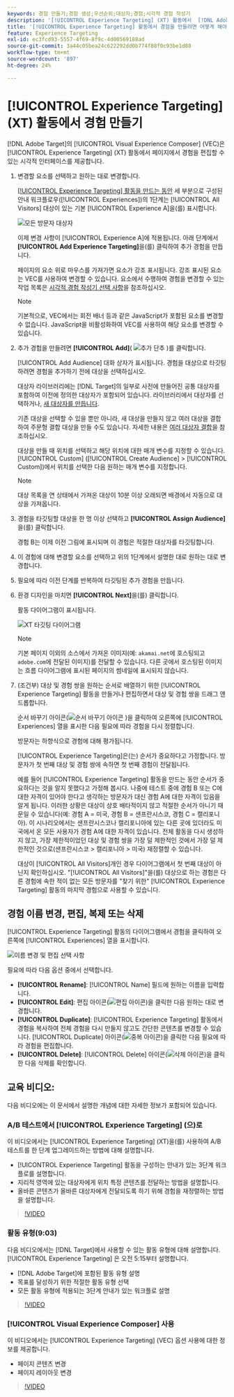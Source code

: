 ```yaml
---
keywords: 경험 만들기;경험 생성;우선순위;대상자;경험;시각적 경험 작성기
description: '[!UICONTROL Experience Targeting] (XT) 활동에서  [!DNL Adobe Target] [!UICONTROL Visual Experience Composer] (VEC)를 사용하여 페이지에서 경험을 만들고 편집하는 방법을 알아봅니다.'
title: '[!UICONTROL Experience Targeting] 활동에서 경험을 만들려면 어떻게 해야 합니까?'
feature: Experience Targeting
exl-id: ec3fcd93-5557-4f69-8f9c-4d00569188ad
source-git-commit: 3a44c05bea24c622292dd0b774f88f0c93be1d88
workflow-type: tm+mt
source-wordcount: '897'
ht-degree: 24%

---
```


# [!UICONTROL Experience Targeting] (XT) 활동에서 경험 만들기

[!DNL Adobe Target]의 [!UICONTROL Visual Experience Composer] (VEC)은 [!UICONTROL Experience Targeting] (XT) 활동에서 페이지에서 경험을 편집할 수 있는 시각적 인터페이스를 제공합니다.

1. 변경할 요소를 선택하고 원하는 대로 변경합니다.

   [[!UICONTROL Experience Targeting] 활동을 만드는 동안](/help/main/c-activities/t-experience-target/t-xt-create/xt-create.md) 세 부분으로 구성된 안내 워크플로우([!UICONTROL Experiences])의 1단계는 [!UICONTROL All Visitors] 대상이 있는 기본 [!UICONTROL Experience A]을(를) 표시합니다.

   ![모든 방문자 대상자](/help/main/c-activities/t-experience-target/t-xt-create/assets/all-visitors-new.png)

   이제 변경 사항이 [!UICONTROL Experience A]에 적용됩니다. 아래 단계에서 **[!UICONTROL Add Experience Targeting]**&#x200B;을(를) 클릭하여 추가 경험을 만듭니다.

   페이지의 요소 위로 마우스를 가져가면 요소가 강조 표시됩니다. 강조 표시된 요소는 VEC를 사용하여 변경할 수 있습니다. 요소에서 수행하여 경험을 변경할 수 있는 작업 목록은 [시각적 경험 작성기 선택 사항](/help/main/c-experiences/c-visual-experience-composer/viztarget-options.md)을 참조하십시오.

   >[!NOTE]
   >
   >기본적으로, VEC에서는 회전 배너 등과 같은 JavaScript가 포함된 요소를 변경할 수 없습니다. JavaScript을 비활성화하여 VEC를 사용하여 해당 요소를 변경할 수 있습니다.

1. 추가 경험을 만들려면 **[!UICONTROL Add]**( ![추가 단추](/help/main/assets/icons/Add.svg) )를 클릭합니다.

   [!UICONTROL Add Audience] 대화 상자가 표시됩니다. 경험을 대상으로 타깃팅하려면 경험을 추가하기 전에 대상을 선택하십시오.

   대상자 라이브러리에는 [!DNL Target]의 일부로 사전에 만들어진 공통 대상자를 포함하여 이전에 정의한 대상자가 포함되어 있습니다. 라이브러리에서 대상자를 선택하거나, [새 대상자를 만듭니다](/help/main/c-target/c-audiences/audiences.md#concept_65BE870D290E412D8BBF557EEA67C271).

   기존 대상을 선택할 수 있을 뿐만 아니라, 새 대상을 만들지 않고 여러 대상을 결합하여 주문형 결합 대상을 만들 수도 있습니다. 자세한 내용은 [여러 대상자 결합](/help/main/c-target/combining-multiple-audiences.md#concept_A7386F1EA4394BD2AB72399C225981E5)을 참조하십시오.

   대상을 만들 때 위치를 선택하고 해당 위치에 대한 매개 변수를 지정할 수 있습니다. [!UICONTROL Custom] ([!UICONTROL Create Audience] > [!UICONTROL Custom])에서 위치를 선택한 다음 원하는 매개 변수를 지정합니다.

   >[!NOTE]
   >
   >대상 목록을 연 상태에서 가져온 대상이 10분 이상 오래되면 배경에서 자동으로 대상을 가져옵니다.

1. 경험을 타깃팅할 대상을 한 명 이상 선택하고 **[!UICONTROL Assign Audience]**&#x200B;을(를) 클릭합니다.

   경험 B는 이제 이전 그림에 표시되며 이 경험은 적절한 대상자를 타깃팅합니다.

1. 이 경험에 대해 변경할 요소를 선택하고 위의 1단계에서 설명한 대로 원하는 대로 변경합니다.

1. 필요에 따라 이전 단계를 반복하여 타깃팅된 추가 경험을 만듭니다.

1. 환경 디자인을 마치면 **[!UICONTROL Next]**&#x200B;을(를) 클릭합니다.

   활동 다이어그램이 표시됩니다.

   ![XT 타깃팅 다이어그램](/help/main/c-activities/t-experience-target/t-xt-create/assets/xt_diagram-refresh.png)

   >[!NOTE]
   >
   >기본 페이지 이외의 소스에서 가져온 이미지(예: `akamai.net`에 호스팅되고 `adobe.com`에 전달된 이미지)를 전달할 수 있습니다. 다른 곳에서 호스팅된 이미지는 흐름 다이어그램에 표시된 페이지의 썸네일에 표시되지 않습니다.

1. (조건부) 대상 및 경험 쌍을 원하는 순서로 배열하기 위한 [!UICONTROL Experience Targeting] 활동을 만들거나 편집하면서 대상 및 경험 쌍을 드래그 앤 드롭합니다.

   순서 바꾸기 아이콘(![순서 바꾸기 아이콘](/help/main/assets/icons/Reorder.svg) )을 클릭하여 오른쪽에 [!UICONTROL Experiences] 열을 표시한 다음 필요에 따라 경험을 다시 정렬합니다.

   방문자는 하향식으로 경험에 대해 평가됩니다.

   [!UICONTROL Experience Targeting]은(는) 순서가 중요하다고 가정합니다. 방문자가 첫 번째 대상 및 경험 쌍에 속하면 첫 번째 경험이 전달됩니다.

   예를 들어 [!UICONTROL Experience Targeting] 활동을 만드는 동안 순서가 중요하다는 것을 알지 못했다고 가정해 봅시다. 나중에 테스트 중에 경험 B 또는 C에 대한 자격이 있어야 한다고 생각하는 방문자가 대신 경험 A에 대한 자격이 있음을 알게 됩니다. 이러한 상황은 대상이 상호 배타적이지 않고 적절한 순서가 아니기 때문일 수 있습니다(예: 경험 A = 미국, 경험 B = 샌프란시스코, 경험 C = 캘리포니아). 이 시나리오에서는 샌프란시스코나 캘리포니아에 있는 다른 곳에 있더라도 미국에서 온 모든 사용자가 경험 A에 대한 자격이 있습니다. 전체 활동을 다시 생성하지 않고, 가장 제한적이었던 대상 및 경험 쌍을 가장 덜 제한적인 것에서 가장 덜 제한적인 것으로(샌프란시스코 > 캘리포니아 > 미국) 재정렬할 수 있습니다.

   대상이 [!UICONTROL All Visitors]개인 경우 다이어그램에서 첫 번째 대상이 아닌지 확인하십시오. &quot;[!UICONTROL All Visitors]&quot;을(를) 대상으로 하는 경험은 다른 경험에 속한 적이 없는 모든 방문자를 &quot;찾기 위한&quot; [!UICONTROL Experience Targeting] 활동의 마지막 경험으로 사용할 수 있습니다.

## 경험 이름 변경, 편집, 복제 또는 삭제

[!UICONTROL Experience Targeting] 활동의 다이어그램에서 경험을 클릭하여 오른쪽에 [!UICONTROL Experiences] 열을 표시합니다.

![이름 변경 및 편집 선택 사항](/help/main/c-activities/t-experience-target/t-xt-create/assets/experience_edit-refresh.png)

필요에 따라 다음 옵션 중에서 선택합니다.

* **[!UICONTROL Rename]**: [!UICONTROL Name] 필드에 원하는 이름을 입력합니다.
* **[!UICONTROL Edit]**: 편집 아이콘(![편집 아이콘](/help/main/assets/icons/Edit.svg))을 클릭한 다음 원하는 대로 변경합니다.
* **[!UICONTROL Duplicate]**: [!UICONTROL Experience Targeting] 활동에서 경험을 복사하여 전체 경험을 다시 만들지 않고도 간단한 콘텐츠를 변경할 수 있습니다. [!UICONTROL Duplicate] 아이콘(![중복 아이콘](/help/main/assets/icons/Duplicate.svg))을 클릭한 다음 필요에 따라 경험을 편집합니다.
* **[!UICONTROL Delete]**: [!UICONTROL Delete] 아이콘(![삭제 아이콘](/help/main/assets/icons/Delete.svg))을 클릭한 다음 삭제를 확인합니다.

## 교육 비디오:

다음 비디오에는 이 문서에서 설명한 개념에 대한 자세한 정보가 포함되어 있습니다.

### A/B 테스트에서 [!UICONTROL Experience Targeting] (으)로

이 비디오에서는 [!UICONTROL Experience Targeting] (XT)을(를) 사용하여 A/B 테스트를 한 단계 업그레이드하는 방법에 대해 설명합니다.

* [!UICONTROL Experience Targeting] 활동을 구성하는 안내가 있는 3단계 워크플로를 설명합니다.
* 지리적 영역에 있는 대상자에게 위치 특정 콘텐츠를 전달하는 방법을 설명합니다.
* 올바른 콘텐츠가 올바른 대상자에게 전달되도록 하기 위해 경험을 재정렬하는 방법을 설명합니다.

>[!VIDEO](https://video.tv.adobe.com/v/22418/)

### 활동 유형(9:03)

다음 비디오에서는 [!DNL Target]에서 사용할 수 있는 활동 유형에 대해 설명합니다. [!UICONTROL Experience Targeting] 은 오전 5:15부터 설명합니다.

* [!DNL Adobe Target]에 포함된 활동 유형 설명
* 목표를 달성하기 위한 적절한 활동 유형 선택
* 모든 활동 유형에 적용되는 3단계 안내가 있는 워크플로 설명

>[!VIDEO](https://video.tv.adobe.com/v/17386)

### [!UICONTROL Visual Experience Composer] 사용

이 비디오에서는 [!UICONTROL Experience Targeting] (VEC) 옵션 사용에 대한 정보를 제공합니다.

* 페이지 콘텐츠 변경
* 페이지 레이아웃 변경

>[!VIDEO](https://video.tv.adobe.com/v/17399)
